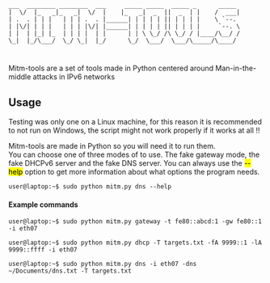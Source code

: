 ```text
___  ________ ________  ___     _____ _____  _____ _      _____ 
|  \/  |_   _|_   _|  \/  |    |_   _|  _  ||  _  | |    /  ___|
| .  . | | |   | | | .  . |______| | | | | || | | | |    \ `--. 
| |\/| | | |   | | | |\/| |______| | | | | || | | | |     `--. \
| |  | |_| |_  | | | |  | |      | | \ \_/ /\ \_/ / |____/\__/ /
\_|  |_/\___/  \_/ \_|  |_/      \_/  \___/  \___/\_____/\____/ 
```
#

Mitm-tools are a set of tools made in Python centered around Man-in-the-middle attacks in IPv6 networks

## Usage

Testing was only one on a Linux machine, for this reason it is recommended to not run on Windows, the script might not work properly if it works at all !!

Mitm-tools are made in Python so you will need it to run them.<br>
You can choose one of three modes of to use. The fake gateway mode, the fake DHCPv6 server and the fake DNS server.
You can always use the <mark>--help</mark> option to get more information about what options the program needs.

```console
user@laptop:~$ sudo python mitm.py dns --help
```

#### Example commands

```console
user@laptop:~$ sudo python mitm.py gateway -t fe80::abcd:1 -gw fe80::1 -i eth07
```
```console
user@laptop:~$ sudo python mitm.py dhcp -T targets.txt -fA 9999::1 -lA 9999::ffff -i eth07
```
```console
user@laptop:~$ sudo python mitm.py dns -i eth07 -dns ~/Documents/dns.txt -T targets.txt
```
